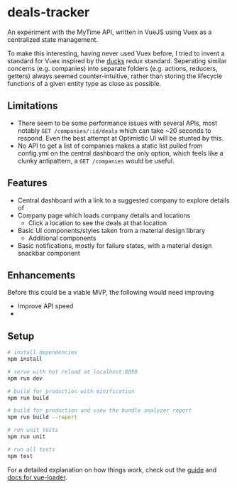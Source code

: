 # deals-tracker

An experiment with the MyTime API, written in VueJS using Vuex as a centralized state management.

To make this interesting, having never used Vuex before, I tried to invent a standard for Vuex inspired by the [ducks](https://github.com/erikras/ducks-modular-redux) redux standard. Seperating similar concerns (e.g. companies) into separate folders (e.g. actions, reducers, getters) always seemed counter-intuitive, rather than storing the lifecycle functions of a given entity type as close as possible.

## Limitations

- There seem to be some performance issues with several APIs, most notably `GET /companies/:id/deals` which can take ~20 seconds to respond. Even the best attempt at Optimistic UI will be stunted by this.
- No API to get a list of companies makes a static list pulled from config.yml on the central dashboard the only option, which feels like a clunky antipattern, a `GET /companies` would be useful.

## Features

- Central dashboard with a link to a suggested company to explore details of
- Company page which loads company details and locations
  - Click a location to see the deals at that location
- Basic UI components/styles taken from a material design library
  - Additional components
- Basic notifications, mostly for failure states, with a material design snackbar component

## Enhancements

Before this could be a viable MVP, the following would need improving

- Improve API speed
- 

## Setup

``` bash
# install dependencies
npm install

# serve with hot reload at localhost:8080
npm run dev

# build for production with minification
npm run build

# build for production and view the bundle analyzer report
npm run build --report

# run unit tests
npm run unit

# run all tests
npm test
```

For a detailed explanation on how things work, check out the [guide](http://vuejs-templates.github.io/webpack/) and [docs for vue-loader](http://vuejs.github.io/vue-loader).
